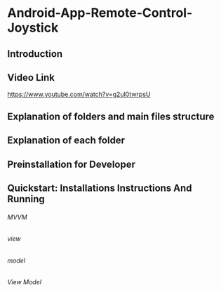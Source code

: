 # Android-App-Remote-Control-Joystick

## Introduction

## Video Link
https://www.youtube.com/watch?v=g2ul0twrpsU

## Explanation of folders and main files structure

## Explanation of each folder

## Preinstallation for Developer

## Quickstart: Installations Instructions And Running

###### MVVM

###### view

###### model

###### View Model

